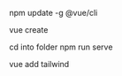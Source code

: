 <!-- update cli -->
npm update -g @vue/cli 
<!-- statrt project -->
vue create <porject-name>
<!-- run -->
cd into folder 
npm run serve

<!-- add plugin -->
vue add tailwind